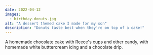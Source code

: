```yaml
---
date: 2022-04-12
images:
  - birthday-donuts.jpg
alt: "A dessert themed cake I made for my son"
description: "Donuts taste best when they're on top of a cake!"
---
```


A homemade chocolate cake with Reece's cups and other candy, with homemade white butttercream icing and a chocolate drip.

